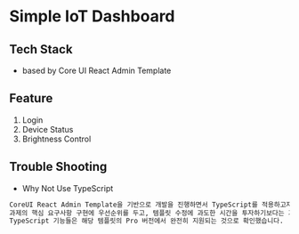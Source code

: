 # Simple IoT Dashboard

## Tech Stack
  - based by Core UI React Admin Template

## Feature
1. Login
2. Device Status
3. Brightness Control


## Trouble Shooting

- Why Not Use TypeScript

```bash
CoreUI React Admin Template을 기반으로 개발을 진행하면서 TypeScript를 적용하고자 했습니다. 초기에는 일부 컴포넌트에 TypeScript를 적용했으나, 프로젝트가 진행됨에 따라 타입 정의와 인터페이스 사용 시 호환성 문제가 발생했습니다.
과제의 핵심 요구사항 구현에 우선순위를 두고, 템플릿 수정에 과도한 시간을 투자하기보다는 기능 개발에 집중했습니다.
TypeScript 기능들은 해당 템플릿의 Pro 버전에서 완전히 지원되는 것으로 확인했습니다.
```